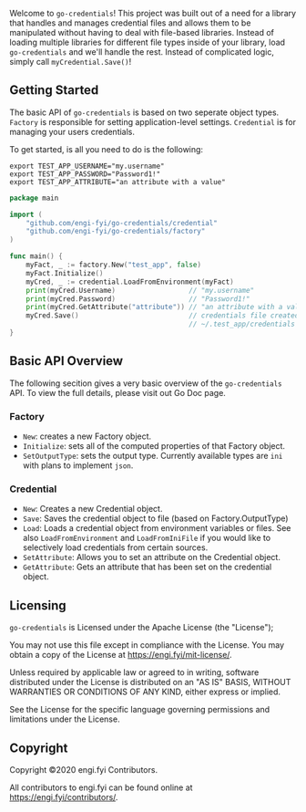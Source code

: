 Welcome to `go-credentials`! This project was built out of a need for a library that handles and manages credential files and allows them to be manipulated without having to deal with file-based libraries. Instead of loading multiple libraries for different file types inside of your library, load `go-credentials` and we'll handle the rest. Instead of complicated logic, simply call `myCredential.Save()`!

## Getting Started
The basic API of `go-credentials` is based on two seperate object types. `Factory` is responsible for setting application-level settings. `Credential` is for managing your users credentials.

To get started, is all you need to do is the following:
```shell script
export TEST_APP_USERNAME="my.username"
export TEST_APP_PASSWORD="Password1!"
export TEST_APP_ATTRIBUTE="an attribute with a value"
```
```go
package main

import (
    "github.com/engi-fyi/go-credentials/credential"
    "github.com/engi-fyi/go-credentials/factory"
)

func main() {
    myFact, _ := factory.New("test_app", false)
    myFact.Initialize()
    myCred, _ := credential.LoadFromEnvironment(myFact)
    print(myCred.Username)                  // "my.username"
    print(myCred.Password)                  // "Password1!"
    print(myCred.GetAttribute("attribute")) // "an attribute with a value"
    myCred.Save()                           // credentials file created at
                                            // ~/.test_app/credentials
}
```
## Basic API Overview
The following secition gives a very basic overview of the `go-credentials` API. To view the full details, please visit out Go Doc page.
### Factory

- `New`: creates a new Factory object.
- `Initialize`: sets all of the computed properties of that Factory object.
- `SetOutputType`: sets the output type. Currently available types are `ini` with plans to implement `json`.

### Credential

 - `New`: Creates a new Credential object.
 - `Save`: Saves the credential object to file (based on Factory.OutputType)
 - `Load`: Loads a credential object from environment variables or files. See also `LoadFromEnvironment` and `LoadFromIniFile` if you would like to selectively load credentials from certain sources.
 - `SetAttribute`: Allows you to set an attribute on the Credential object.
 - `GetAttribute`: Gets an attribute that has been set on the credential object.
 
## Licensing

`go-credentials` is Licensed under the Apache License (the "License");

You may not use this file except in compliance with the License.
You may obtain a copy of the License at https://engi.fyi/mit-license/.

Unless required by applicable law or agreed to in writing, software
distributed under the License is distributed on an "AS IS" BASIS,
WITHOUT WARRANTIES OR CONDITIONS OF ANY KIND, either express or implied.

See the License for the specific language governing permissions and
limitations under the License.

## Copyright

Copyright &copy;2020 engi.fyi Contributors.

All contributors to engi.fyi can be found online at https://engi.fyi/contributors/.